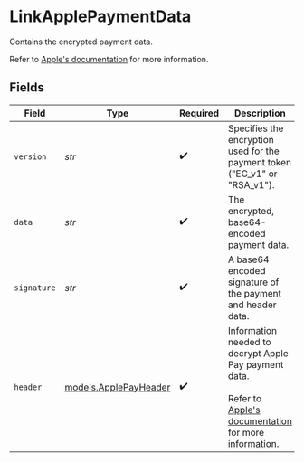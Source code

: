 # LinkApplePaymentData

  Contains the encrypted payment data.

  Refer to [Apple's documentation](https://developer.apple.com/documentation/apple_pay_on_the_web/applepaypaymenttoken/1916115-paymentdata) 
  for more information.


## Fields

| Field                                                                                                                                                                                                                   | Type                                                                                                                                                                                                                    | Required                                                                                                                                                                                                                | Description                                                                                                                                                                                                             | Example                                                                                                                                                                                                                 |
| ----------------------------------------------------------------------------------------------------------------------------------------------------------------------------------------------------------------------- | ----------------------------------------------------------------------------------------------------------------------------------------------------------------------------------------------------------------------- | ----------------------------------------------------------------------------------------------------------------------------------------------------------------------------------------------------------------------- | ----------------------------------------------------------------------------------------------------------------------------------------------------------------------------------------------------------------------- | ----------------------------------------------------------------------------------------------------------------------------------------------------------------------------------------------------------------------- |
| `version`                                                                                                                                                                                                               | *str*                                                                                                                                                                                                                   | :heavy_check_mark:                                                                                                                                                                                                      | Specifies the encryption used for the payment token ("EC_v1" or "RSA_v1").                                                                                                                                              | EC_v1                                                                                                                                                                                                                   |
| `data`                                                                                                                                                                                                                  | *str*                                                                                                                                                                                                                   | :heavy_check_mark:                                                                                                                                                                                                      | The encrypted, base64-encoded payment data.                                                                                                                                                                             | 3+f4oOTwPa6f1UZ6tG...CE=                                                                                                                                                                                                |
| `signature`                                                                                                                                                                                                             | *str*                                                                                                                                                                                                                   | :heavy_check_mark:                                                                                                                                                                                                      | A base64 encoded signature of the payment and header data.                                                                                                                                                              | MIAGCSqGSIb3DQ.AAAA==                                                                                                                                                                                                   |
| `header`                                                                                                                                                                                                                | [models.ApplePayHeader](../models/applepayheader.md)                                                                                                                                                                    | :heavy_check_mark:                                                                                                                                                                                                      | Information needed to decrypt Apple Pay payment data.<br/><br/>Refer to [Apple's documentation](https://developer.apple.com/documentation/passkit/payment-token-format-reference#Header-keys-and-values) <br/>for more information. |                                                                                                                                                                                                                         |